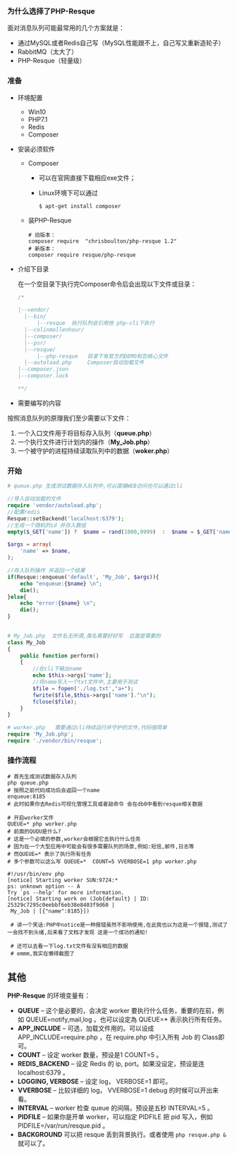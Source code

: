 ### 为什么选择了PHP-Resque

面对消息队列可能最常用的几个方案就是：

- 通过MySQL或者Redis自己写（MySQL性能跟不上，自己写又重新造轮子）
- RabbitMQ（太大了）
- PHP-Resque（轻量级）

### 准备

- 环境配置

  - Win10
  - PHP7.1
  - Redis
  - Composer

  

- 安装必须软件

  - Composer

    - 可以在官网直接下载相应exe文件；

    - Linux环境下可以通过

      ```SHELL
      $ apt-get install composer
      ```

    

  - 装PHP-Resque

    ```shell
    # 旧版本：
    composer require  "chrisboulton/php-resque 1.2"
    # 新版本：
    composer require resque/php-resque
    ```



- 介绍下目录

  在一个空目录下执行完Composer命令后会出现以下文件或目录：

  ```php
  /*
  
  |--vendor/
  	|--bin/
  		|--resque  执行队列会引用他 php-cli下执行
  	|--colinmollenhour/
  	|--composer/
  	|--psr/
  	|--resque/
  		|--php-resque	目录下有官方的DEMO和包核心文件
  	|--autoload.php 	Composer自动加载文件
  |--composer.json		
  |--composer.lock
  
  **/
  ```



- 需要编写的内容

按照消息队列的原理我们至少需要以下文件：

1. 一个入口文件用于将目标存入队列（**queue.php**）
2. 一个执行文件进行计划内的操作（**My_Job.php**）
3. 一个被守护的进程持续读取队列中的数据（**woker.php**）



### 开始

```php
# queue.php 生成测试数据存入队列中,可以直接WEB访问也可以通过cli

//导入自动加载的文件
require 'vendor/autoload.php';
//配置redis
Resque::setBackend('localhost:6379');
//生成一个随机的id 并存入数组
empty($_GET['name']) ?  $name = rand(1000,9999)  :  $name = $_GET['name'];

$args = array(
    'name' => $name,
);

//存入队列操作 并返回一个结果
if(Resque::enqueue('default', 'My_Job', $args)){
    echo "enqueue:{$name} \n";
    die();
}else{
    echo "error:{$name} \n";
    die();
}
	
```



```php
# My_Job.php  文件名无所谓,类名需要好好写  后面是需要的
class My_Job
{
    public function perform()
    {
        //在cli下输出name
        echo $this->args['name'];
        //将name写入一个txt文件中,主要用于测试
        $file = fopen('./log.txt',"a+");
        fwrite($file,$this->args['name']."\n");
        fclose($file);
    }
}
```



```php	
# worker.php   需要通过cli持续运行并守护的文件,代码很简单
require 'My_Job.php';
require './vendor/bin/resque';
```



### 操作流程

```SHELL
# 首先生成测试数据存入队列
php queue.php
# 按照之前代码成功后会返回一个name
enqueue:8185
# 此时如果你去Redis可视化管理工具或者敲命令 会在db0中看到resque相关数据

# 开启worker文件
QUEUE=* php worker.php
# 前面的QUQU是什么?
# 这是一个必填的参数,worker会根据它去执行什么任务
# 因为在一个大型应用中可能会有很多需要队列的场景,例如:短信,邮件,日志等
# 而QUEUE=* 表示了执行所有任务
# 多个参数可以这么写 QUEUE=*  COUNT=5 VVERBOSE=1 php worker.php

#!/usr/bin/env php
[notice] Starting worker SUN:9724:*
ps: unknown option -- A
Try `ps --help' for more information.
[notice] Starting work on (Job{default} | ID: 25329c7295c0eebbf6eb38e8403f9d60 |
 My_Job | [{"name":8185}])
 
 # 讲一个笑话:PHP中notice是一种报错虽然不影响使用,在此我也以为这是一个报错,测试了一会找不到头绪,后来看了文档才发现 这是一个成功的通知!
 
 # 还可以去看一下log.txt文件有没有相应的数据
 # emmm,我实在懒得截图了
```



## 其他

**PHP-Resque** 的环境变量有：

- **QUEUE** – 这个是必要的，会决定 worker 要执行什么任务，重要的在前，例如 QUEUE=notify,mail,log 。也可以设定為 QUEUE=* 表示执行所有任务。
- **APP_INCLUDE** – 可选，加载文件用的。可以设成 APP_INCLUDE=require.php ，在 require.php 中引入所有 Job 的 Class即可。
- **COUNT** – 设定 worker 数量，预设是1 COUNT=5 。
- **REDIS_BACKEND** – 设定 Redis 的 ip, port。如果没设定，预设是连 localhost:6379 。
- **LOGGING, VERBOSE** – 设定 log， VERBOSE=1 即可。
- **VVERBOSE** – 比较详细的 log， VVERBOSE=1 debug 的时候可以开出来看。
- **INTERVAL** – worker 检查 queue 的间隔，预设是五秒 INTERVAL=5 。
- **PIDFILE** – 如果你是开单 worker，可以指定 PIDFILE 把 pid 写入，例如 PIDFILE=/var/run/resque.pid 。
- **BACKGROUND** 可以把 resque 丢到背景执行。或者使用 `php resque.php &`就可以了。

